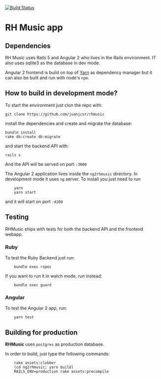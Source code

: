 [![Build Status](https://travis-ci.org/juanjcsr/rhmusic.svg?branch=master)](https://travis-ci.org/juanjcsr/rhmusic)
# RH Music app

## Dependencies

RH Music uses Rails 5 and Angular 2 who lives in the Rails environment. IT also uses sqlite3 as the
database in dev mode. 

Angular 2 frontend is build on top of [Yarn](https://yarnpkg.com/en/) as dependency manager but it can also be built and run with node's `npm`.


## How to build in development mode?

To start the environment just clon the repo with:

```
git clone https://github.com/juanjcsr/rhmusic
```

install the dependencies and create and migrate the database:
```
bundle install
rake db:create db:migrate
```

and start the backend API with:

```
rails s
```
And the API will be served on port `:3000`

The Angular 2 application lives inside the `ng2rhmusic` directory. In development mode it uses `ng` server. To install you just need to run 

```
    yarn 
    yarn start
```

and it will start on port `:4200`

## Testing

RHMusic ships with tests for both the backend API and the frontend webapp. 


### Ruby
To test the Ruby Backend just run:
```
    bundle exec rspec
```

If you want to run it in watch mode, run instead:

```
    bundle exec guard
```
### Angular
To test the Angular 2 app, run:
```
    yarn test
```

## Building for production

**RHMusic** uses `postgres` as production database. 

In order to build, just type the following commands:

```
    rake assets:clobber
    (cd ng2rhmusic; yarn build)
    RAILS_ENV=production rake assets:precompile
```
